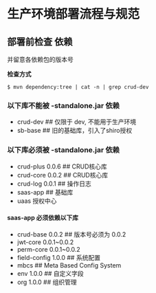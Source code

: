 # 生产环境部署流程与规范

## 部署前检查 依赖
并留意各依赖包的版本号

**检查方式**
```shell
$ mvn dependency:tree | cat -n | grep crud-dev
```

### 以下库不能被 **-standalone.jar** 依赖
- crud-dev   ## 仅限于 dev, 不能用于生产环境
- sb-base    ## 旧的基础库，引入了shiro授权

### 以下库必须被 **-standalone.jar** 依赖
- crud-plus 0.0.6  ## CRUD核心库
- crud-core 0.0.2  ## CRUD核心库
- crud-log 0.0.1   ## 操作日志
- saas-app  ## 基础库
- uaas 授权中心

#### saas-app 必须依赖以下库
- crud-base 0.0.2    ## 版本号必须为 0.0.2
- jwt-core 0.0.1~0.0.2
- perm-core 0.0.1~0.0.2
- field-config 1.0.0  ## 系统配置
- mbcs  ## Meta Based Config System
- env 1.0.0   ## 自定义字段
- org 1.0.0   ## 组织管理
